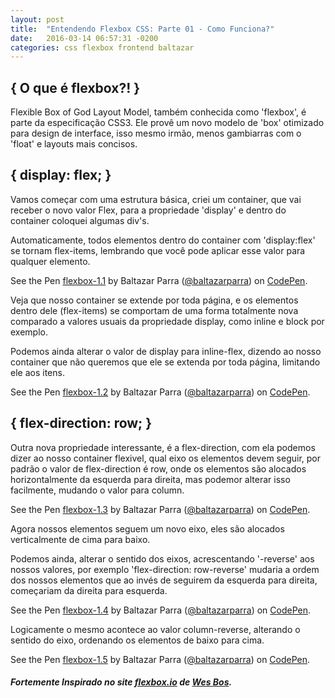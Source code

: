 ```yaml
---
layout: post
title:  "Entendendo Flexbox CSS: Parte 01 - Como Funciona?"
date:   2016-03-14 06:57:31 -0200
categories: css flexbox frontend baltazar
---
```


## \{ O que é flexbox?! \}

Flexible Box of God Layout Model, também conhecida como 'flexbox', é parte da especificação CSS3. Ele provê um novo modelo de 'box' otimizado para design de interface, isso mesmo irmão, menos gambiarras com o 'float' e layouts mais concisos.

## \{ display: flex; \}

Vamos começar com uma estrutura básica, criei um container, que vai receber o novo valor Flex, para a propriedade 'display' e dentro do container coloquei algumas div's.

Automaticamente, todos elementos dentro do container com 'display:flex' se tornam flex-items, lembrando que você pode aplicar esse valor para qualquer elemento.

<p data-height="168" data-theme-id="0" data-slug-hash="jqMmOq" data-default-tab="result" data-user="baltazarparra" class="codepen">See the Pen <a href="http://codepen.io/baltazarparra/pen/jqMmOq/">flexbox-1.1</a> by Baltazar Parra (<a href="http://codepen.io/baltazarparra">@baltazarparra</a>) on <a href="http://codepen.io">CodePen</a>.</p>
<script async src="//assets.codepen.io/assets/embed/ei.js"></script>

Veja que nosso container se extende por toda página, e os elementos dentro dele (flex-items) se comportam de uma forma totalmente nova comparado a valores usuais da propriedade display, como inline e block por exemplo.

Podemos ainda alterar o valor de display para inline-flex, dizendo ao nosso container que não queremos que ele se extenda por toda página, limitando ele aos itens.

<p data-height="168" data-theme-id="22766" data-slug-hash="KzgmNN" data-default-tab="result" data-user="baltazarparra" class="codepen">See the Pen <a href="http://codepen.io/baltazarparra/pen/KzgmNN/">flexbox-1.2</a> by Baltazar Parra (<a href="http://codepen.io/baltazarparra">@baltazarparra</a>) on <a href="http://codepen.io">CodePen</a>.</p>
<script async src="//assets.codepen.io/assets/embed/ei.js"></script>

## \{ flex-direction: row; \}

Outra nova propriedade interessante, é a flex-direction, com ela podemos dizer ao nosso container flexivel, qual eixo os elementos devem seguir, por padrão o valor de flex-direction é row, onde os elementos são alocados horizontalmente da esquerda para direita, mas podemor alterar isso facilmente, mudando o valor para column.

<p data-height="368" data-theme-id="22766" data-slug-hash="pyEPpw" data-default-tab="result" data-user="baltazarparra" class="codepen">See the Pen <a href="http://codepen.io/baltazarparra/pen/pyEPpw/">flexbox-1.3</a> by Baltazar Parra (<a href="http://codepen.io/baltazarparra">@baltazarparra</a>) on <a href="http://codepen.io">CodePen</a>.</p>
<script async src="//assets.codepen.io/assets/embed/ei.js"></script>

Agora nossos elementos seguem um novo eixo, eles são alocados verticalmente de cima para baixo.

Podemos ainda, alterar o sentido dos eixos, acrescentando '-reverse' aos nossos valores, por exemplo 'flex-direction: row-reverse' mudaria a ordem dos nossos elementos que ao invés de seguirem da esquerda para direita, começariam da direita para esquerda.

<p data-height="168" data-theme-id="22766" data-slug-hash="ZWpKxv" data-default-tab="result" data-user="baltazarparra" class="codepen">See the Pen <a href="http://codepen.io/baltazarparra/pen/ZWpKxv/">flexbox-1.4</a> by Baltazar Parra (<a href="http://codepen.io/baltazarparra">@baltazarparra</a>) on <a href="http://codepen.io">CodePen</a>.</p>
<script async src="//assets.codepen.io/assets/embed/ei.js"></script>

Logicamente o mesmo acontece ao valor column-reverse, alterando o sentido do eixo, ordenando os elementos de baixo para cima.

<p data-height="168" data-theme-id="22766" data-slug-hash="RaGVyb" data-default-tab="result" data-user="baltazarparra" class="codepen">See the Pen <a href="http://codepen.io/baltazarparra/pen/RaGVyb/">flexbox-1.5</a> by Baltazar Parra (<a href="http://codepen.io/baltazarparra">@baltazarparra</a>) on <a href="http://codepen.io">CodePen</a>.</p>
<script async src="//assets.codepen.io/assets/embed/ei.js"></script>

##### Fortemente Inspirado no site [flexbox.io](http://flexbox.io) de [Wes Bos](http://wesbos.com/).
